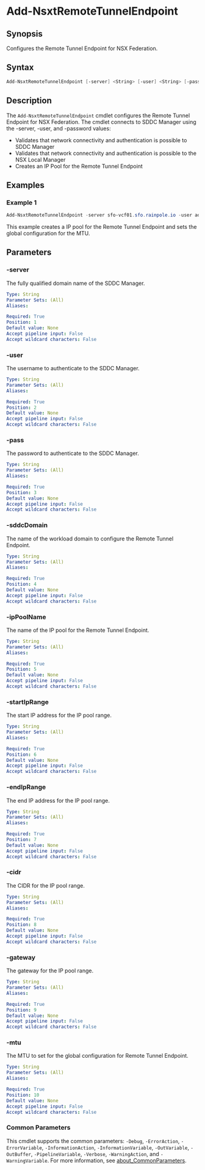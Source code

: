 # Add-NsxtRemoteTunnelEndpoint

## Synopsis

Configures the Remote Tunnel Endpoint for NSX Federation.

## Syntax

```powershell
Add-NsxtRemoteTunnelEndpoint [-server] <String> [-user] <String> [-pass] <String> [-sddcDomain] <String> [-ipPoolName] <String> [-startIpRange] <String> [-endIpRange] <String> [-cidr] <String> [-gateway] <String> [-mtu] <String> [<CommonParameters>]
```

## Description

The `Add-NsxtRemoteTunnelEndpoint` cmdlet configures the Remote Tunnel Endpoint for NSX Federation.
The cmdlet connects to SDDC Manager using the -server, -user, and -password values:

- Validates that network connectivity and authentication is possible to SDDC Manager
- Validates that network connectivity and authentication is possible to the NSX Local Manager
- Creates an IP Pool for the Remote Tunnel Endpoint

## Examples

### Example 1

```powershell
Add-NsxtRemoteTunnelEndpoint -server sfo-vcf01.sfo.rainpole.io -user administrator@vsphere.local -pass VMw@re1! -sddcDomain sfo-m01 -ipPoolName sfo-m01-r01-ip-pool-rtep -startIpRange 10.11.20.101 -endIpRange 10.11.20.116 -cidr 10.11.20.0/24 -gateway 10.11.20.1 -mtu 9000
```

This example creates a IP pool for the Remote Tunnel Endpoint and sets the global configuration for the MTU.

## Parameters

### -server

The fully qualified domain name of the SDDC Manager.

```yaml
Type: String
Parameter Sets: (All)
Aliases:

Required: True
Position: 1
Default value: None
Accept pipeline input: False
Accept wildcard characters: False
```

### -user

The username to authenticate to the SDDC Manager.

```yaml
Type: String
Parameter Sets: (All)
Aliases:

Required: True
Position: 2
Default value: None
Accept pipeline input: False
Accept wildcard characters: False
```

### -pass

The password to authenticate to the SDDC Manager.

```yaml
Type: String
Parameter Sets: (All)
Aliases:

Required: True
Position: 3
Default value: None
Accept pipeline input: False
Accept wildcard characters: False
```

### -sddcDomain

The name of the workload domain to configure the Remote Tunnel Endpoint.

```yaml
Type: String
Parameter Sets: (All)
Aliases:

Required: True
Position: 4
Default value: None
Accept pipeline input: False
Accept wildcard characters: False
```

### -ipPoolName

The name of the IP pool for the Remote Tunnel Endpoint.

```yaml
Type: String
Parameter Sets: (All)
Aliases:

Required: True
Position: 5
Default value: None
Accept pipeline input: False
Accept wildcard characters: False
```

### -startIpRange

The start IP address for the IP pool range.

```yaml
Type: String
Parameter Sets: (All)
Aliases:

Required: True
Position: 6
Default value: None
Accept pipeline input: False
Accept wildcard characters: False
```

### -endIpRange

The end IP address for the IP pool range.

```yaml
Type: String
Parameter Sets: (All)
Aliases:

Required: True
Position: 7
Default value: None
Accept pipeline input: False
Accept wildcard characters: False
```

### -cidr

The CIDR for the IP pool range.

```yaml
Type: String
Parameter Sets: (All)
Aliases:

Required: True
Position: 8
Default value: None
Accept pipeline input: False
Accept wildcard characters: False
```

### -gateway

The gateway for the IP pool range.

```yaml
Type: String
Parameter Sets: (All)
Aliases:

Required: True
Position: 9
Default value: None
Accept pipeline input: False
Accept wildcard characters: False
```

### -mtu

The MTU to set for the global configuration for Remote Tunnel Endpoint.

```yaml
Type: String
Parameter Sets: (All)
Aliases:

Required: True
Position: 10
Default value: None
Accept pipeline input: False
Accept wildcard characters: False
```

### Common Parameters

This cmdlet supports the common parameters: `-Debug`, `-ErrorAction`, `-ErrorVariable`, `-InformationAction`, `-InformationVariable`, `-OutVariable`, `-OutBuffer`, `-PipelineVariable`, `-Verbose`, `-WarningAction`, and `-WarningVariable`. For more information, see [about_CommonParameters](http://go.microsoft.com/fwlink/?LinkID=113216).
